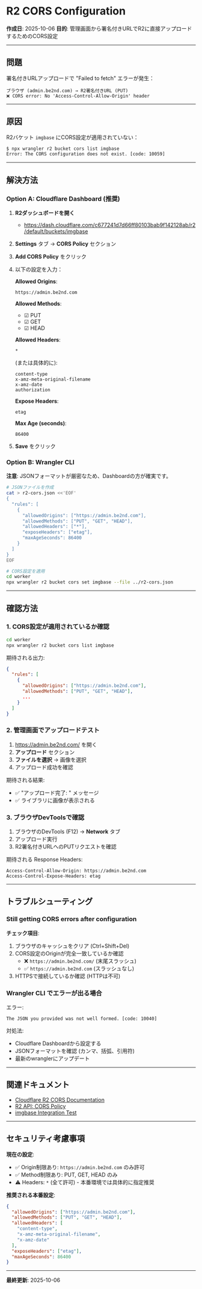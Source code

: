 # R2 CORS Configuration

**作成日**: 2025-10-06
**目的**: 管理画面から署名付きURLでR2に直接アップロードするためのCORS設定

---

## 問題

署名付きURLアップロードで "Failed to fetch" エラーが発生：
```
ブラウザ (admin.be2nd.com) → R2署名付きURL (PUT)
❌ CORS error: No 'Access-Control-Allow-Origin' header
```

---

## 原因

R2バケット `imgbase` にCORS設定が適用されていない：
```bash
$ npx wrangler r2 bucket cors list imgbase
Error: The CORS configuration does not exist. [code: 10059]
```

---

## 解決方法

### Option A: Cloudflare Dashboard (推奨)

1. **R2ダッシュボードを開く**
   - https://dash.cloudflare.com/c677241d7d66ff80103bab9f142128ab/r2/default/buckets/imgbase

2. **Settings** タブ → **CORS Policy** セクション

3. **Add CORS Policy** をクリック

4. 以下の設定を入力：

   **Allowed Origins**:
   ```
   https://admin.be2nd.com
   ```

   **Allowed Methods**:
   - ☑ PUT
   - ☑ GET
   - ☑ HEAD

   **Allowed Headers**:
   ```
   *
   ```
   (または具体的に):
   ```
   content-type
   x-amz-meta-original-filename
   x-amz-date
   authorization
   ```

   **Expose Headers**:
   ```
   etag
   ```

   **Max Age (seconds)**:
   ```
   86400
   ```

5. **Save** をクリック

### Option B: Wrangler CLI

**注意**: JSONフォーマットが厳密なため、Dashboardの方が確実です。

```bash
# JSONファイルを作成
cat > r2-cors.json <<'EOF'
{
  "rules": [
    {
      "allowedOrigins": ["https://admin.be2nd.com"],
      "allowedMethods": ["PUT", "GET", "HEAD"],
      "allowedHeaders": ["*"],
      "exposeHeaders": ["etag"],
      "maxAgeSeconds": 86400
    }
  ]
}
EOF

# CORS設定を適用
cd worker
npx wrangler r2 bucket cors set imgbase --file ../r2-cors.json
```

---

## 確認方法

### 1. CORS設定が適用されているか確認

```bash
cd worker
npx wrangler r2 bucket cors list imgbase
```

期待される出力:
```json
{
  "rules": [
    {
      "allowedOrigins": ["https://admin.be2nd.com"],
      "allowedMethods": ["PUT", "GET", "HEAD"],
      ...
    }
  ]
}
```

### 2. 管理画面でアップロードテスト

1. https://admin.be2nd.com/ を開く
2. **アップロード** セクション
3. **ファイルを選択** → 画像を選択
4. アップロード成功を確認

期待される結果:
- ✅ "アップロード完了: <object-key>" メッセージ
- ✅ ライブラリに画像が表示される

### 3. ブラウザDevToolsで確認

1. ブラウザのDevTools (F12) → **Network** タブ
2. アップロード実行
3. R2署名付きURLへのPUTリクエストを確認

期待される Response Headers:
```
Access-Control-Allow-Origin: https://admin.be2nd.com
Access-Control-Expose-Headers: etag
```

---

## トラブルシューティング

### Still getting CORS errors after configuration

**チェック項目**:
1. ブラウザのキャッシュをクリア (Ctrl+Shift+Del)
2. CORS設定のOriginが完全一致しているか確認
   - ❌ `https://admin.be2nd.com/` (末尾スラッシュ)
   - ✅ `https://admin.be2nd.com` (スラッシュなし)
3. HTTPSで接続しているか確認 (HTTPは不可)

### Wrangler CLI でエラーが出る場合

エラー:
```
The JSON you provided was not well formed. [code: 10040]
```

対処法:
- Cloudflare Dashboardから設定する
- JSONフォーマットを確認 (カンマ、括弧、引用符)
- 最新のwranglerにアップデート

---

## 関連ドキュメント

- [Cloudflare R2 CORS Documentation](https://developers.cloudflare.com/r2/buckets/cors/)
- [R2 API: CORS Policy](https://developers.cloudflare.com/api/operations/r2-put-bucket-cors-policy)
- [imgbase Integration Test](../archive/verification/integration-test.md)

---

## セキュリティ考慮事項

**現在の設定**:
- ✅ Origin制限あり: `https://admin.be2nd.com` のみ許可
- ✅ Method制限あり: PUT, GET, HEAD のみ
- ⚠️ Headers: `*` (全て許可) - 本番環境では具体的に指定推奨

**推奨される本番設定**:
```json
{
  "allowedOrigins": ["https://admin.be2nd.com"],
  "allowedMethods": ["PUT", "GET", "HEAD"],
  "allowedHeaders": [
    "content-type",
    "x-amz-meta-original-filename",
    "x-amz-date"
  ],
  "exposeHeaders": ["etag"],
  "maxAgeSeconds": 86400
}
```

---

**最終更新**: 2025-10-06
